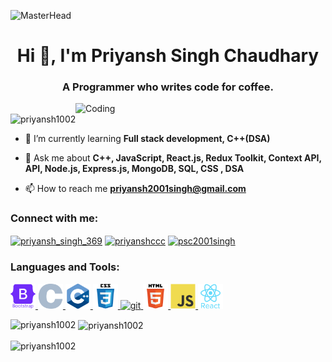 ![MasterHead](https://img.freepik.com/free-photo/rear-view-programmer-working-all-night-long_1098-18697.jpg?w=1060&t=st=1677510702~exp=1677511302~hmac=86559dd84e65792bb61947c8e379a31df1405fb09c1ea63b53c79038c4d7242f)
<h1 align="center">Hi 👋, I'm Priyansh Singh Chaudhary</h1>
<h3 align="center">A Programmer who writes code for coffee.</h3>
<img align="right" alt="Coding" width="400" src="https://media.tenor.com/GVk4jB2u_i8AAAAd/coding.gif">

<p align="left"> <img src="https://komarev.com/ghpvc/?username=priyansh1002&label=Profile%20views&color=0e75b6&style=flat" alt="priyansh1002" /> </p>

- 🌱 I’m currently learning **Full stack development, C++(DSA)**

- 💬 Ask me about **C++, JavaScript, React.js, Redux Toolkit, Context API, API, Node.js, Express.js, MongoDB, SQL, CSS , DSA**

- 📫 How to reach me **priyansh2001singh@gmail.com**

<h3 align="left">Connect with me:</h3>
<p align="left">
<a href="https://instagram.com/priyansh_singh_369" target="blank"><img align="center" src="https://raw.githubusercontent.com/rahuldkjain/github-profile-readme-generator/master/src/images/icons/Social/instagram.svg" alt="priyansh_singh_369" height="30" width="40" /></a>
<a href="https://www.codechef.com/users/priyanshccc" target="blank"><img align="center" src="https://cdn.jsdelivr.net/npm/simple-icons@3.1.0/icons/codechef.svg" alt="priyanshccc" height="30" width="40" /></a>
<a href="https://leetcode.com/u/Pri2002yansh/" target="blank"><img align="center" src="https://upload.wikimedia.org/wikipedia/commons/1/19/LeetCode_logo_black.png" alt="psc2001singh" height="30" width="40" /></a>
</p>

<h3 align="left">Languages and Tools:</h3>
<p align="left"> <a href="https://getbootstrap.com" target="_blank" rel="noreferrer"> <img src="https://raw.githubusercontent.com/devicons/devicon/master/icons/bootstrap/bootstrap-plain-wordmark.svg" alt="bootstrap" width="40" height="40"/> </a> <a href="https://www.cprogramming.com/" target="_blank" rel="noreferrer"> <img src="https://raw.githubusercontent.com/devicons/devicon/master/icons/c/c-original.svg" alt="c" width="40" height="40"/> </a> <a href="https://www.w3schools.com/cpp/" target="_blank" rel="noreferrer"> <img src="https://raw.githubusercontent.com/devicons/devicon/master/icons/cplusplus/cplusplus-original.svg" alt="cplusplus" width="40" height="40"/> </a> <a href="https://www.w3schools.com/css/" target="_blank" rel="noreferrer"> <img src="https://raw.githubusercontent.com/devicons/devicon/master/icons/css3/css3-original-wordmark.svg" alt="css3" width="40" height="40"/> </a> <a href="https://git-scm.com/" target="_blank" rel="noreferrer"> <img src="https://www.vectorlogo.zone/logos/git-scm/git-scm-icon.svg" alt="git" width="40" height="40"/> </a> <a href="https://www.w3.org/html/" target="_blank" rel="noreferrer"> <img src="https://raw.githubusercontent.com/devicons/devicon/master/icons/html5/html5-original-wordmark.svg" alt="html5" width="40" height="40"/> </a> <a href="https://developer.mozilla.org/en-US/docs/Web/JavaScript" target="_blank" rel="noreferrer"> <img src="https://raw.githubusercontent.com/devicons/devicon/master/icons/javascript/javascript-original.svg" alt="javascript" width="40" height="40"/> </a> <a href="https://reactjs.org/" target="_blank" rel="noreferrer"> <img src="https://raw.githubusercontent.com/devicons/devicon/master/icons/react/react-original-wordmark.svg" alt="react" width="40" height="40"/> </a> </p>

<p><img align="left" src="https://github-readme-stats.vercel.app/api/top-langs?username=priyansh1002&show_icons=true&locale=en&layout=compact" alt="priyansh1002" /></p>

<p>&nbsp;<img align="center" src="https://github-readme-stats.vercel.app/api?username=priyansh1002&show_icons=true&locale=en" alt="priyansh1002" /></p>

<p><img align="center" src="https://github-readme-streak-stats.herokuapp.com/?user=priyansh1002&" alt="priyansh1002" /></p>

